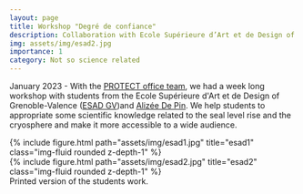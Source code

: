 ```yaml
---
layout: page
title: Workshop "Degré de confiance"
description: Collaboration with Ecole Supérieure d’Art et de Design of Grenoble-Valence
img: assets/img/esad2.jpg
importance: 1
category: Not so science related
---
```


January 2023 - With the [PROTECT office team](https://protect-slr.eu/objectives/the-consortium/), we had a week long workshop with students from the Ecole Supérieure d'Art et de Design of Grenoble-Valence ([ESAD GV](http://www.esad-gv.fr/fr/))and [Alizée De Pin](https://a-l-p-i-n.com/). We help students to appropriate some scientific knowledge related to the seal level rise and the cryosphere and make it more accessible to a wide audience.

<div class="row">
    <div class="col-sm mt-3 mt-md-0">
        {% include figure.html path="assets/img/esad1.jpg" title="esad1" class="img-fluid rounded z-depth-1" %}
    </div>
    <div class="col-sm mt-3 mt-md-0">
        {% include figure.html path="assets/img/esad2.jpg" title="esad2" class="img-fluid rounded z-depth-1" %}
    </div>
</div>
<div class="caption">
Printed version of the students work.
</div>
